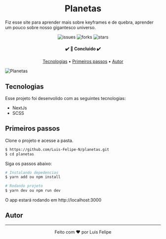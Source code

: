 <h1 align="center">Planetas</h1>

Fiz esse site para aprender mais sobre keyframes e de quebra, aprender um pouco sobre nosso gigantesco universo.





<p align="center">
  <img  src="https://img.shields.io/github/issues/Luis-Felipe-N/planetas" alt="issues">
  <img  src="https://img.shields.io/github/forks/Luis-Felipe-N/planetas?color=E4A15D&style=plastic" alt="forks">
  <img  src="https://img.shields.io/github/stars/Luis-Felipe-N/planetas?color=E4A15D" alt="stars">
</p>

<h4 align="center"> 
	✔️ 🚀 Concluido  ✔️
</h4>

<p align="center">
 <a href="#Tecnologias">Tecnologias</a> •
 <a href="#Primeiros-passos">Primeiros passos</a> •
 <a href="#autor">Autor</a>
</p>


![Planetas](https://res.cloudinary.com/dz209s6jk/image/upload/q_auto:good,w_900/Challenges/ksbsn4xdmhyssrra7ztz.jpg)



## Tecnologias

Esse projeto foi desenvolido com as seguintes tecnologias:

- NextJs
- SCSS


## Primeiros passos

Clone o projeto e acesse a pasta.

```bash
$ https://github.com/Luis-Felipe-N/planetas.git
$ cd planetas
```

Siga os passos abaixo:
```bash
# Instalando depedencias
$ yarn add ou npm install

# Rodando projeto
$ yarn dev ou npm run dev
```
O app estará rodando em http://localhost:3000

## Autor
---


<p align="center" >Feito com ❤️ por Luis Felipe</p>

